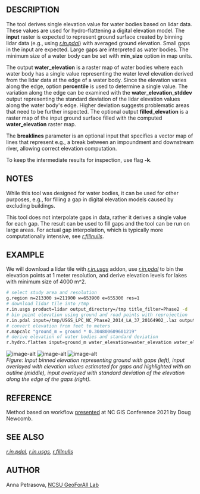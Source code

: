 ## DESCRIPTION

The tool derives single elevation value for water bodies based on lidar
data. These values are used for hydro-flattening a digital elevation
model. The **input** raster is expected to represent ground surface
created by binning lidar data (e.g., using *[r.in.pdal](r.in.pdal.md)*)
with averaged ground elevation. Small gaps in the input are expected.
Large gaps are interpreted as water bodies. The minimum size of a water
body can be set with **min\_size** option in map units.

The output **water\_elevation** is a raster map of water bodies where
each water body has a single value representing the water level
elevation derived from the lidar data at the edge of a water body. Since
the elevation varies along the edge, option **percentile** is used to
determine a single value. The variation along the edge can be examined
with the **water\_elevation\_stddev** output representing the standard
deviation of the lidar elevation values along the water body's edge.
Higher deviation suggests problematic areas that need to be further
inspected. The optional output **filled\_elevation** is a raster map of
the input ground surface filled with the computed **water\_elevation**
raster map.

The **breaklines** parameter is an optional input that specifies a
vector map of lines that represent e.g., a break between an impoundment
and downstream river, allowing correct elevation computation.

To keep the intermediate results for inspection, use flag **-k**.

## NOTES

While this tool was designed for water bodies, it can be used for other
purposes, e.g., for filling a gap in digital elevation models caused by
excluding buildings.

This tool does not interpolate gaps in data, rather it derives a single
value for each gap. The result can be used to fill gaps and the tool can
be run on large areas. For actual gap interpolation, which is typically
more computationally intensive, see
*[r.fillnulls](https://grass.osgeo.org/grass-stable/manuals/r.fillnuls.html)*.

## EXAMPLE

We will download a lidar tile with *[r.in.usgs](r.in.usgs.md)* addon,
use
*[r.in.pdal](https://grass.osgeo.org/grass-stable/manuals/r.in.pdal.html)*
to bin the elevation points at 1 meter resolution, and derive elevation
levels for lakes with minimum size of 4000 m^2.

```sh
# select study area and resolution
g.region n=213300 s=211900 w=653900 e=655300 res=1
# download lidar tile into /tmp
r.in.usgs product=lidar output_directory=/tmp title_filter=Phase2 -d
# bin point elevation using ground and road points with reprojection
r.in.pdal input=/tmp/USGS_LPC_NC_Phase2_2014_LA_37_20164902_.laz output=ground -w class_filter=2,13
# convert elevation from feet to meters
r.mapcalc "ground_m = ground * 0.304800609601219"
# derive elevation of water bodies and standard deviation
r.hydro.flatten input=ground_m water_elevation=water_elevation water_elevation_stddev=water_elevation_stddev filled_elevation=filled percentile=10 misize=4000
```

![image-alt](r_hydro_flatten_input.png)
![image-alt](r_hydro_flatten_output_elevation.png)
![image-alt](r_hydro_flatten_output_stddev.png)  
*Figure: Input binned elevation representing ground with gaps (left),
input overlayed with elevation values estimated for gaps and highlighted
with an outline (middle), input overlayed with standard deviation of the
elevation along the edge of the gaps (right).*

## REFERENCE

Method based on workflow
[presented](https://www.youtube.com/watch?v=p9KCfufNYgE) at NC GIS
Conference 2021 by Doug Newcomb.

## SEE ALSO

*[r.in.pdal](https://grass.osgeo.org/grass-stable/manuals/r.in.pdal.html),
[r.in.usgs](r.in.usgs.md),
[r.fillnulls](https://grass.osgeo.org/grass-stable/manuals/r.fillnulls.html)*

## AUTHOR

Anna Petrasova, [NCSU GeoForAll
Lab](https://geospatial.ncsu.edu/geoforall/)
